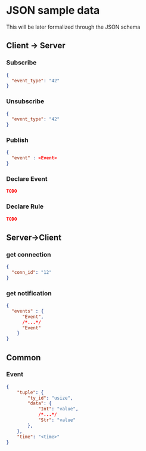 # JSON sample data

This will be later formalized through the JSON schema

## Client -> Server

### Subscribe
```json
{
  "event_type": "42"
}
```

### Unsubscribe
```json
{
  "event_type": "42"
}
```

### Publish
```json
{
  "event" : <Event>
}
```

### Declare Event
```json
TODO
```

### Declare Rule
```json
TODO
```

## Server->Client

### get connection
```json
{
  "conn_id": "12"
}
```

### get notification
```json
{
  "events" : {
      "Event",
      /*...*/
      "Event"
    }
}
```

## Common

### Event
```json
{
    "tuple": {
        "ty_id": "usize",
        "data": {
            "Int": "value",
            /*...*/
            "Str": "value"
        },
    },
    "time": "<time>"
}
```

